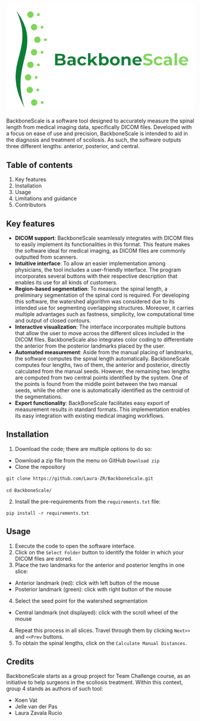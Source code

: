 
![Logo](logo3.png)

BackboneScale is a software tool designed to accurately measure the spinal length from medical imaging data, specifically DICOM files. Developed with a focus on ease of use and precision, BackboneScale is intended to aid in the diagnosis and treatment of scoliosis. As such, the software outputs three different lengths: anterior, posterior, and central.

## Table of contents
1. Key features
2. Installation
3. Usage
4. Limitations and guidance
5. Contributors

## Key features
- **DICOM support**: BackboneScale seamlessly integrates with DICOM files to easily implement its functionalities in this format. This feature makes the software ideal for medical imaging, as DICOM files are commonly outputted from scanners.  
- **Intuitive interface**: To allow an easier implementation among physicians, the tool includes a user-friendly interface. The program incorporates several buttons with their respective description that enables its use for all kinds of customers.  
- **Region-based segmentation**: To measure the spinal length, a preliminary segmentation of the spinal cord is required. For developing this software, the watershed algorithm was considered due to its intended use for segmenting overlapping structures. Moreover, it carries multiple advantages such as fastness, simplicity, low computational time and output of closed contours. 
- **Interactive visualization**: The interface incorporates multiple buttons that allow the user to move across the different slices included in the DICOM files. BackboneScale also integrates color coding to differentiate the anterior from the posterior landmarks placed by the user. 
- **Automated measurement**: Aside from the manual placing of landmarks, the software computes the spinal length automatically. BackboneScale computes four lengths, two of them, the anterior and posterior, directly calculated from the manual seeds. However, the remaining two lengths are computed from two central points identified by the system. One of the points is found from the middle point between the two manual seeds, while the other one is automatically identified as the centroid of the segmentations.
- **Export functionality**: BackBoneScale facilitates easy export of measurement results in standard formats. This implementation enables its easy integration with existing medical imaging workflows.

## Installation
1. Download the code; there are multiple options to do so:
  - Download a zip file from the menu on GitHub `Download zip`
  - Clone the repository 
```
git clone https://github.com/Laura-ZR/BackboneScale.git  

cd BackboneScale/
```
2. Install the pre-requirements from the `requirements.txt` file:
```
pip install -r requirements.txt
```

## Usage
1. Execute the code to open the software interface.
2. Click on the `Select Folder` button to identify the folder in which your DICOM files are stored. 
3. Place the two landmarks for the anterior and posterior lengths in one slice:
  - Anterior landmark (red): click with left button of the mouse 
  - Posterior landmark (green): click with right button of the mouse
4. Select the seed point for the watershed segmentation
  - Central landmark (not displayed): click with the scroll wheel of the mouse
4. Repeat this process in all slices. Travel through them by clicking `Next>>` and `<<Prev` buttons.
5. To obtain the spinal lengths, click on the `Calculate Manual Distances`.

## Credits
BackboneScale starts as a group project for Team Challenge course, as an initiative to help surgeons in the scoliosis treatment. Within this context, group 4 stands as authors of such tool:
- Koen Vat
- Jelle van der Pas
- Laura Zavala Rucio

